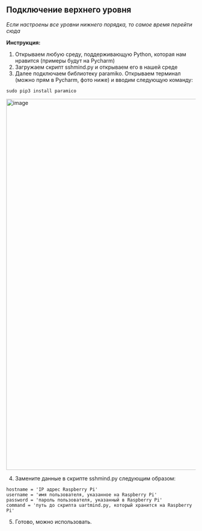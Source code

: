 ## Подключение верхнего уровня

*Если настроены все уровни нижнего порядка, то самое время перейти сюда*

**Инструкция:**

1. Открываем любую среду, поддерживающую Python, которая нам нравится (примеры будут на Pycharm)
2. Загружаем скрипт sshmind.py и открываем его в нашей среде
3. Далее подключаем библиотеку paramiko. Открываем терминал (можно прям в Pycharm, фото ниже) и вводим следующую команду: 
```
sudo pip3 install paramico 
```

<img width="1100" height="985" alt="image" src="https://github.com/user-attachments/assets/e5415bc6-cd29-478b-ad39-12e6f7f38bf3" />


4. Замените данные в скрипте sshmind.py следующим образом:
```
hostname = 'IP адрес Raspberry Pi'
username = 'имя пользователя, указанное на Raspberry Pi'
password = 'пароль пользователя, указанный в Raspberry Pi'
command = 'путь до скрипта uartmind.py, который хранится на Raspberry Pi'
```
5. Готово, можно использовать.
